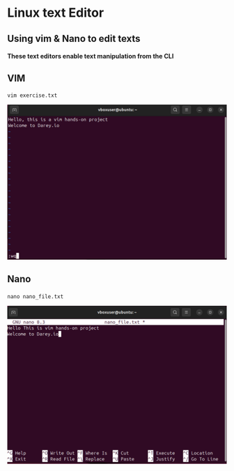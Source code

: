 # Linux text Editor
## Using vim & Nano to edit texts

#### These text editors enable text manipulation from the CLI

## VIM 

`vim exercise.txt`

![vm](./images/01.vim.png)

## Nano

`nano nano_file.txt`

![nano](./images/02.nano.png)